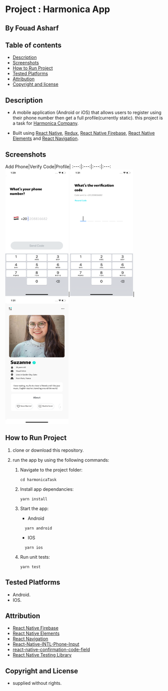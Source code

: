 # Project : Harmonica App
## By  Fouad Asharf

## Table of contents
- [Description](#description)
- [Screenshots](#screenshots)
- [How to Run Project](#how-to-run-project)
- [Tested Platforms](#tested-platforms)
- [Attribution](#attribution)
- [Copyright and license](#copyright-and-license)

## Description
- A mobile application (Android or iOS) that allows users to register using their phone number then get a full profile(currently static). this project is a task for [Harmonica Company](https://www.hawaya.com/).

- Built using [React Native](https://reactnative.dev/), [Redux](https://redux.js.org/), [React Native Firebase](https://rnfirebase.io/), [React Native Elements](https://react-native-elements.github.io/react-native-elements/) and [React Navigation](https://reactnavigation.org/).

## Screenshots
Add Phone|Verify Code|Profile|
:---:|:---:|:---:|:---:
<img src='src/assets/screenshots/AddPhone.png' width='200' height='400'>|<img src='src/assets/screenshots/VerifyCode.png' width='200' height='400'>|<img src='src/assets/screenshots/Profile.png' width='200' height='400'>


## How to Run Project
1. clone or download this repository.
      
2. run the app by using the following commands:
      1. Navigate to the project folder:
          ```
          cd harmonicaTask
          ```
      2. Install app dependancies:
          ```
          yarn install
          ```
          
      3. Start the app:
            -  Android
          ```
            yarn android
          ```
            -  IOS
          ```
            yarn ios
          ```
      4. Run unit tests:
          ```
          yarn test
          ```
           

## Tested Platforms
 - Android.
 - IOS.



## Attribution
* [React Native Firebase](https://rnfirebase.io/)
* [React Native Elements](https://react-native-elements.github.io/react-native-elements/)
* [React Navigation](https://reactnavigation.org/)
* [React-Native-INTL-Phone-Input](https://github.com/MuhammedAlmaz/React-Native-INTL-Phone-Input#readme)
* [react-native-confirmation-code-field](https://github.com/retyui/react-native-confirmation-code-field#readme)
* [React Native Testing Library](https://callstack.github.io/react-native-testing-library/)


## Copyright and License
- supplied without rights.

